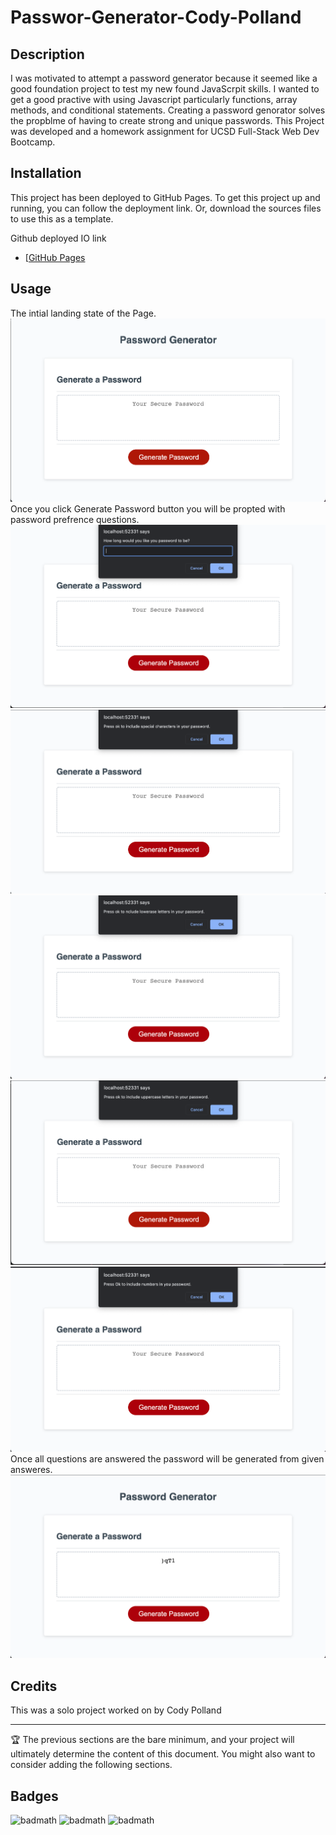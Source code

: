 # Passwor-Generator-Cody-Polland

## Description

I was motivated to attempt a password generator because it seemed like a good foundation project to test my new found JavaScrpit skills. I wanted to get a good practive with using Javascript particularly functions, array methods, and conditional statements. Creating a password genorator solves the propblme of having to create strong and unique passwords. This Project was developed and a homework assignment for UCSD Full-Stack Web Dev Bootcamp.

## Installation

This project has been deployed to GitHub Pages. To get this project up and running, you can follow the deployment link. Or, download the sources files to use this as a template. 

Github deployed IO link
- [[GitHub Pages](https://cpolland.github.io/Passwor-Generator-Cody-Polland/)

## Usage
The intial landing state of the Page.
![](assets/images/Screen%20Shot%202022-07-19%20at%202.42.24%20PM.png)
Once you click Generate Password button you will be propted with password prefrence questions. 
![](assets/images/Screen%20Shot%202022-07-19%20at%202.42.37%20PM.png)
![](assets/images/Screen%20Shot%202022-07-19%20at%202.42.50%20PM.png)
![](assets/images/Screen%20Shot%202022-07-19%20at%202.43.00%20PM.png)
![](assets/images/Screen%20Shot%202022-07-19%20at%202.43.10%20PM.png)
![](assets/images/Screen%20Shot%202022-07-19%20at%202.43.20%20PM.png)
Once all questions are answered the password will be generated from given answeres. 
![](assets/images/Screen%20Shot%202022-07-19%20at%202.43.28%20PM.png)



## Credits

This was a solo project worked on by Cody Polland



---

🏆 The previous sections are the bare minimum, and your project will ultimately determine the content of this document. You might also want to consider adding the following sections.

## Badges

![badmath](https://img.shields.io/badge/Made%20for-VSCode-1f425f.svg)
![badmath](https://badges.aleen42.com/src/javascript.svg)
![badmath](https://badges.aleen42.com/src/javascript.svg)


